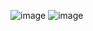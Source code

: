 ![image](https://github.com/1MiguelHP/Practica_3SO/assets/101902660/894c9aee-e0bf-46c1-9b4d-505438e5db7c)
![image](https://github.com/1MiguelHP/Practica_3SO/assets/101902660/d2ed399f-4ee4-4193-a51b-e06f845d2329)
